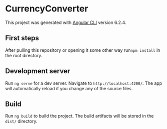 # CurrencyConverter

This project was generated with [Angular CLI](https://github.com/angular/angular-cli) version 6.2.4.

## First steps
After pulling this repository or opening it some other way run`npm install` in the root directory.

## Development server

Run `ng serve` for a dev server. Navigate to `http://localhost:4200/`. The app will automatically reload if you change any of the source files.

## Build

Run `ng build` to build the project. The build artifacts will be stored in the `dist/` directory.
